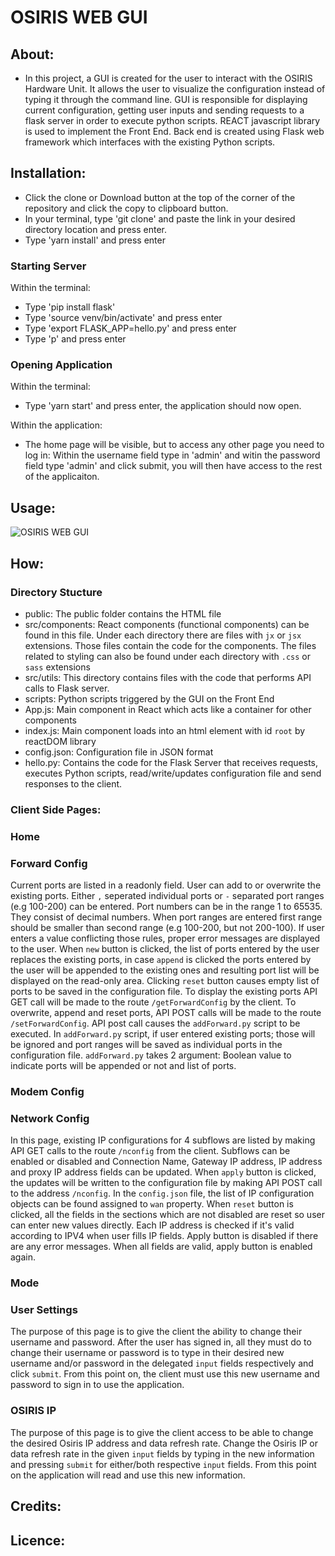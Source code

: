 
# OSIRIS WEB GUI

## About: ##

* In this project, a GUI is created for the user to interact with the OSIRIS Hardware Unit. It allows the user to visualize the configuration
instead of typing it through the command line. GUI is responsible for displaying current configuration, getting user inputs and sending requests to a flask server in order to execute python scripts. REACT javascript library is used to implement the Front End. Back end is created using Flask web framework which interfaces with the existing Python scripts.

## Installation: ##
   - Click the clone or Download button at the top of the corner of the repository and click the copy to clipboard button.
   -  In your terminal, type 'git clone' and paste the link in your desired directory location and press enter.
   - Type 'yarn install' and press enter
   
   ### Starting Server ###
   Within the terminal:
   - Type 'pip install flask'
   - Type 'source venv/bin/activate' and press enter
   - Type 'export FLASK_APP=hello.py' and press enter
   - Type 'p' and press enter
   
   ### Opening Application ###
   Within the terminal:
   - Type 'yarn start' and press enter, the application should now open.
   
   Within the application: 
   - The home page will be visible, but to access any other page you need to log in: 
   Within the username field type in 'admin' and witin the password field type 'admin' and click submit, you will then have access
   to the rest of the applicaiton.

## Usage: ##

  ![OSIRIS WEB GUI]()
    
## How: ##
### Directory Stucture ###

- public: The public folder contains the HTML file
- src/components: React components (functional components) can be found in this file. Under each directory there are files with `jx` or `jsx` extensions. Those files contain the code for the components. The files related to styling can also be found under each directory with `.css` or `sass` extensions
- src/utils: This directory contains files with the code that performs API calls to Flask server.
- scripts: Python scripts triggered by the GUI on the Front End
- App.js: Main component in React which acts like a container for other components
- index.js: Main component loads into an html element with id `root` by reactDOM library 
- config.json: Configuration file in JSON format
- hello.py: Contains the code for the Flask Server that receives requests, executes Python scripts, read/write/updates configuration file and send responses to the client.

### Client Side Pages: ###

### Home ###

### Forward Config ###

  Current ports are listed in a readonly field. User can add to or overwrite the existing ports. Either `,` seperated individual ports or `-` separated port ranges (e.g 100-200) can be entered. Port numbers can be in the range 1 to 65535. They consist of decimal numbers. When port ranges are entered first range should be smaller than second range (e.g 100-200, but not 200-100). If user enters a value conflicting those rules,  proper error messages are displayed to the user. When `new` button is clicked, the list of ports entered by the user replaces the existing ports, in case `append` is clicked the ports entered by the user will be appended to the existing ones and resulting port list will be displayed on the read-only area. Clicking `reset` button causes empty list of ports to be saved in the configuration file. To display the existing ports API GET call will be made to the route `/getForwardConfig` by the client. To overwrite, append and reset ports, API POST calls will be made to the route `/setForwardConfig`. API post call causes the `addForward.py` script to be executed. In `addForward.py` script, if user entered existing ports; those will be ignored and port ranges will be saved as individual ports in the configuration file. `addForward.py` takes 2 argument: Boolean value to indicate ports will be appended or not and list of ports.

### Modem Config ###

### Network Config ###

  In this page, existing IP configurations for 4 subflows are listed by making  API GET calls to the route `/nconfig` from the client. Subflows can be enabled or disabled and Connection Name, Gateway IP address, IP address and proxy IP address fields can be updated. When `apply` button is clicked, the updates will be written to the configuration file  by making API POST call  to the address `/nconfig`. In the `config.json` file, the list of IP configuration objects can be found assigned to `wan` property. When `reset` button is clicked, all the fields in the sections which are not disabled are reset so user can enter new values directly. Each IP address is checked if it's valid according to IPV4 when user fills IP fields. Apply button is disabled if there are any error messages. When all fields are valid, apply button is enabled again.

### Mode ###

### User Settings ###

The purpose of this page is to give the client the ability to change their username and password. After the user has signed in, all they must do to change their username or password is to type in their desired new username and/or password in the delegated `input` fields respectively and click `submit`. From this point on, the client must use this new username and password to sign in to use the application.

### OSIRIS IP ###

The purpose of this page is to give the client access to be able to change the desired Osiris IP address and data refresh rate. Change the Osiris IP or data refresh rate in the given `input` fields by typing in the new information and pressing `submit` for either/both respective `input` fields. From this point on the application will read and use this new information.
 

## Credits: ## 


## Licence: ##

